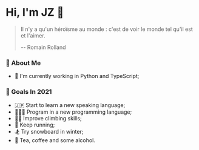 Hi, I'm JZ 🌻
==============

> Il n'y a qu'un héroïsme au monde : c'est de voir le monde tel qu'il est et l'aimer.
>
> -- Romain Rolland

### 🧸 About Me

- 🍁 I'm currently working in Python and TypeScript;

### 🚀 Goals In 2021

- 🇯🇵 Start to learn a new speaking language;
- 👨🏻‍💻 Program in a new programming language;
- 🧗🏻 Improve climbing skills;
- 👟 Keep running;
- 🏂 Try snowboard in winter;
- 🍵 Tea, coffee and some alcohol.

<!--
**jiyuzhuang/jiyuzhuang** is a ✨ _special_ ✨ repository because its `README.md` (this file) appears on your GitHub profile.

Here are some ideas to get you started:

- 🔭 I’m currently working on ...
- 🌱 I’m currently learning ...
- 👯 I’m looking to collaborate on ...
- 🤔 I’m looking for help with ...
- 💬 Ask me about ...
- 📫 How to reach me: ...
- 😄 Pronouns: ...
- ⚡ Fun fact: ...
-->
